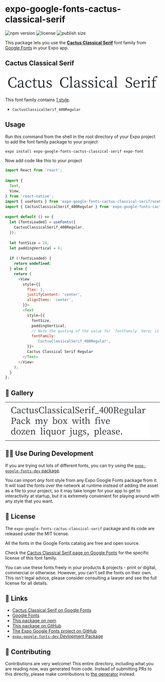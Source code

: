 # expo-google-fonts-cactus-classical-serif

![npm version](https://flat.badgen.net/npm/v/expo-google-fonts-cactus-classical-serif)
![license](https://flat.badgen.net/github/license/expo/google-fonts)
![publish size](https://flat.badgen.net/packagephobia/install/expo-google-fonts-cactus-classical-serif)

This package lets you use the [**Cactus Classical Serif**](https://fonts.google.com/specimen/Cactus+Classical+Serif) font family from [Google Fonts](https://fonts.google.com/) in your Expo app.

## Cactus Classical Serif

![Cactus Classical Serif](./font-family.png)

This font family contains [1 style](#-gallery).

- `CactusClassicalSerif_400Regular`

## Usage

Run this command from the shell in the root directory of your Expo project to add the font family package to your project
```sh
expo install expo-google-fonts-cactus-classical-serif expo-font
```

Now add code like this to your project
```js
import React from 'react';

import {
  Text,
  View,
} from 'react-native';
import { useFonts } from 'expo-google-fonts-cactus-classical-serif/useFonts';
import { CactusClassicalSerif_400Regular } from 'expo-google-fonts-cactus-classical-serif/400Regular';

export default () => {
  let [fontsLoaded] = useFonts({
    CactusClassicalSerif_400Regular,
  });

  let fontSize = 24;
  let paddingVertical = 6;

  if (!fontsLoaded) {
    return undefined;
  } else {
    return (
      <View
        style={{
          flex: 1,
          justifyContent: 'center',
          alignItems: 'center',
        }}>
        <Text
          style={{
            fontSize,
            paddingVertical,
            // Note the quoting of the value for `fontFamily` here; it expects a string!
            fontFamily:
              'CactusClassicalSerif_400Regular',
          }}>
          Cactus Classical Serif Regular
        </Text>
      </View>
    );
  }
};

```

## 🔡 Gallery


||||
|-|-|-|
|![CactusClassicalSerif_400Regular](.//400Regular/CactusClassicalSerif_400Regular.ttf.png)||||


## 👩‍💻 Use During Development

If you are trying out lots of different fonts, you can try using the [`expo-google-fonts-dev` package](https://github.com/freeboub/google-fonts/tree/master/font-packages/dev#readme).

You can import *any* font style from any Expo Google Fonts package from it. It will load the fonts
over the network at runtime instead of adding the asset as a file to your project, so it may take longer
for your app to get to interactivity at startup, but it is extremely convenient
for playing around with any style that you want.

## 📖 License

The `expo-google-fonts-cactus-classical-serif` package and its code are released under the MIT license.

All the fonts in the Google Fonts catalog are free and open source.

Check the [Cactus Classical Serif page on Google Fonts](https://fonts.google.com/specimen/Cactus+Classical+Serif) for the specific license of this font family.

You can use these fonts freely in your products & projects - print or digital, commercial or otherwise. However, you can't sell the fonts on their own. This isn't legal advice, please consider consulting a lawyer and see the full license for all details.

## 🔗 Links

- [Cactus Classical Serif on Google Fonts](https://fonts.google.com/specimen/Cactus+Classical+Serif)
- [Google Fonts](https://fonts.google.com/)
- [This package on npm](https://www.npmjs.com/package/expo-google-fonts-cactus-classical-serif)
- [This package on GitHub](https://github.com/freeboub/google-fonts/tree/master/font-packages/cactus-classical-serif)
- [The Expo Google Fonts project on GitHub](https://github.com/freeboub/google-fonts)
- [`expo-google-fonts-dev` Devlopment Package](https://github.com/freeboub/google-fonts/tree/master/font-packages/dev)

## 🤝 Contributing

Contributions are very welcome! This entire directory, including what you are reading now, was generated from code. Instead of submitting PRs to this directly, please make contributions to [the generator](https://github.com/freeboub/google-fonts/tree/master/packages/generator) instead.
